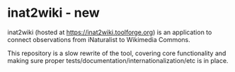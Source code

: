 # inat2wiki - new

inat2wiki (hosted at https://inat2wiki.toolforge.org) is an application to connect observations from iNaturalist to Wikimedia Commons.

This repository is a slow rewrite of the tool, covering core functionality and making sure proper tests/documentation/internationalization/etc is in place.
